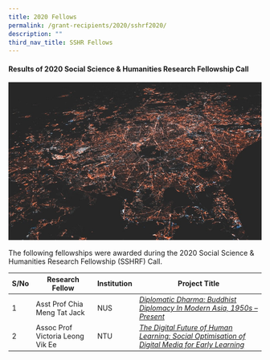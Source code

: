 ```yaml
---
title: 2020 Fellows
permalink: /grant-recipients/2020/sshrf2020/
description: ""
third_nav_title: SSHR Fellows
---
```


#### **Results of 2020 Social Science & Humanities Research Fellowship Call**
![](/images/updates2.jpg)

The following fellowships were awarded during the 2020 Social Science & Humanities Research Fellowship (SSHRF) Call. 


| S/No | Research Fellow | Institution |Project Title |
| -------- | -------- | -------- | -------- |
| 1 | Asst Prof Chia Meng Tat Jack | NUS |*[Diplomatic Dharma: Buddhist Diplomacy In Modern Asia, 1950s – Present](https://staging.d2ih14cxifahz0.amplifyapp.com/projects-awarded/research-fellowships/jack2020/)*  |
| 2 |  Assoc Prof Victoria Leong Vik Ee | NTU |*[The Digital Future of Human Learning: Social Optimisation of Digital Media for Early Learning](https://staging.d2ih14cxifahz0.amplifyapp.com/projects-awarded/research-fellowships/victoria2020/)* |